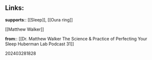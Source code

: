 

## Links:

**supports**:: [[Sleep]], [[Oura ring]]

[[Matthew Walker]]

**from**:: [[Dr. Matthew Walker The Science & Practice of Perfecting Your Sleep Huberman Lab Podcast 31]]

202403281828